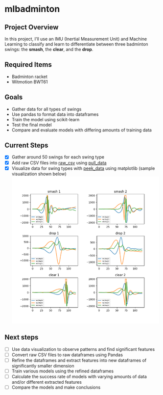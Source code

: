 # mlbadminton

## Project Overview
In this project, I'll use an IMU (Inertial Measurement Unit) and Machine Learning to classify and learn to differentiate between three badminton swings: the **smash**, the **clear**, and the **drop**.

## Required Items
- Badminton racket
- Witmotion BWT61

## Goals
- Gather data for all types of swings
- Use pandas to format data into dataframes
- Train the model using scikit-learn
- Test the final model
- Compare and evaluate models with differing amounts of training data

## Current Steps
- [x] Gather around 50 swings for each swing type
- [x] Add raw CSV files into [raw_csv](https://github.com/ChoongGao/mlbadminton/tree/master/raw_csv) using [pull_data](https://github.com/ChoongGao/mlbadminton/blob/master/pull_data.py)
- [x] Visualize data for swing types with [peek_data](https://github.com/ChoongGao/mlbadminton/blob/master/peek_data.py) using matplotlib (sample visualization shown below)
![Sample Visualization](https://github.com/ChoongGao/mlbadminton/blob/master/images/angular_velocity.png)

## Next steps
- [ ] Use data visualization to observe patterns and find significant features
- [ ] Convert raw CSV files to raw dataframes using Pandas
- [ ] Refine the dataframes and extract features into new dataframes of significantly smaller dimension
- [ ] Train various models using the refined dataframes
- [ ] Calculate the success rate of models with varying amounts of data and/or different extracted features
- [ ] Compare the models and make conclusions
